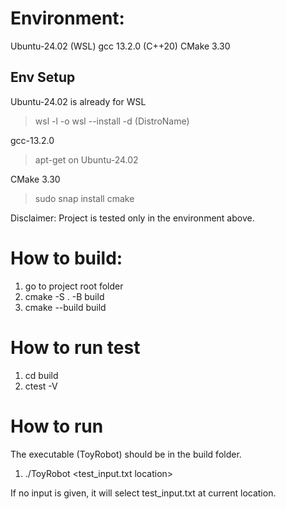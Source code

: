 # Environment:
Ubuntu-24.02 (WSL)
gcc 13.2.0 (C++20)
CMake 3.30

## Env Setup
Ubuntu-24.02 is already for WSL
>wsl -l -o
>wsl --install -d (DistroName)

gcc-13.2.0
>apt-get on Ubuntu-24.02

CMake 3.30
>sudo snap install cmake

Disclaimer: Project is tested only in the environment above.

# How to build:
1. go to project root folder
2. cmake -S . -B build
3. cmake --build build

# How to run test
1. cd build
2. ctest -V

# How to run
The executable (ToyRobot) should be in the build folder. 
1. ./ToyRobot <test_input.txt location>

If no input is given, it will select test_input.txt at current location.
